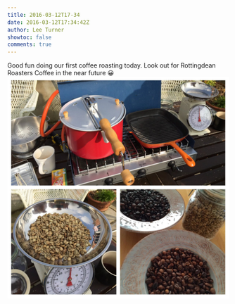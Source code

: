 ```yaml
---
title: 2016-03-12T17-34
date: 2016-03-12T17:34:42Z
author: Lee Turner
showtoc: false
comments: true
---
```


Good fun doing our first coffee roasting today. Look out for Rottingdean Roasters Coffee in the near future 😀 ![](/img/x//708707804677275648-CdXV_ekWwAAT7VR.jpg)

